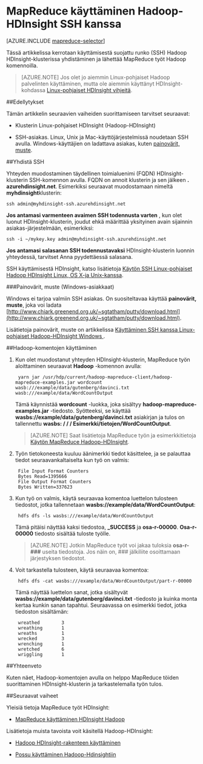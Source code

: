 <properties
   pageTitle="MapReduce ja SSH Hadoop HDInsight-yhteyttä | Microsoft Azure"
   description="Opettele käyttämään SSH suorittamaan MapReduce töitä Hadoop käyttäminen Hdinsightista."
   services="hdinsight"
   documentationCenter=""
   authors="Blackmist"
   manager="jhubbard"
   editor="cgronlun"
   tags="azure-portal"/>

<tags
   ms.service="hdinsight"
   ms.devlang="na"
   ms.topic="article"
   ms.tgt_pltfrm="na"
   ms.workload="big-data"
   ms.date="08/23/2016"
   ms.author="larryfr"/>

# <a name="use-mapreduce-with-hadoop-on-hdinsight-with-ssh"></a>MapReduce käyttäminen Hadoop-HDInsight SSH kanssa

[AZURE.INCLUDE [mapreduce-selector](../../includes/hdinsight-selector-use-mapreduce.md)]

Tässä artikkelissa kerrotaan käyttämisestä suojattu runko (SSH) Hadoop HDInsight-klusterissa yhdistäminen ja lähettää MapReduce työt Hadoop komennoilla.

> [AZURE.NOTE] Jos olet jo aiemmin Linux-pohjaiset Hadoop palvelinten käyttäminen, mutta ole aiemmin käyttänyt HDInsight-kohdassa [Linux-pohjaiset HDInsight vihjeitä](hdinsight-hadoop-linux-information.md).

##<a id="prereq"></a>Edellytykset

Tämän artikkelin seuraavien vaiheiden suorittamiseen tarvitset seuraavat:

* Klusterin Linux-pohjaiset HDInsight (Hadoop-HDInsight)

* SSH-asiakas. Linux, Unix ja Mac-käyttöjärjestelmissä noudetaan SSH avulla. Windows-käyttäjien on ladattava asiakas, kuten [painovärit, muste](http://www.chiark.greenend.org.uk/~sgtatham/putty/download.html).

##<a id="ssh"></a>Yhdistä SSH

Yhteyden muodostaminen täydellinen toimialuenimi (FQDN) HDInsight-klusterin SSH-komennon avulla. FQDN on annoit klusterin ja sen jälkeen **. azurehdinsight.net**. Esimerkiksi seuraavat muodostamaan nimeltä **myhdinsight**klusterin:

    ssh admin@myhdinsight-ssh.azurehdinsight.net

**Jos antamasi varmenteen avaimen SSH todennusta varten** , kun olet luonut HDInsight-klusterin, joudut ehkä määrittää yksityinen avain sijainnin asiakas-järjestelmään, esimerkiksi:

    ssh -i ~/mykey.key admin@myhdinsight-ssh.azurehdinsight.net

**Jos antamasi salasanan SSH todennustavaksi** HDInsight-klusterin luonnin yhteydessä, tarvitset Anna pyydettäessä salasana.

SSH käyttämisestä HDInsight, katso lisätietoja [Käytön SSH Linux-pohjaiset Hadoop HDInsight Linux, OS X-ja Unix-kanssa](hdinsight-hadoop-linux-use-ssh-unix.md).

###<a name="putty-windows-clients"></a>Painovärit, muste (Windows-asiakkaat)

Windows ei tarjoa valmiin SSH asiakas. On suositeltavaa käyttää **painovärit, muste**, joka voi ladata [http://www.chiark.greenend.org.uk/~sgtatham/putty/download.html](http://www.chiark.greenend.org.uk/~sgtatham/putty/download.html).

Lisätietoja painovärit, muste on artikkelissa [Käyttäminen SSH kanssa Linux-pohjaiset Hadoop-HDInsight Windows ](hdinsight-hadoop-linux-use-ssh-windows.md).

##<a id="hadoop"></a>Hadoop-komentojen käyttäminen

1. Kun olet muodostanut yhteyden HDInsight-klusterin, MapReduce työn aloittaminen seuraavat **Hadoop** -komennon avulla:

        yarn jar /usr/hdp/current/hadoop-mapreduce-client/hadoop-mapreduce-examples.jar wordcount wasb:///example/data/gutenberg/davinci.txt wasb:///example/data/WordCountOutput

    Tämä käynnistää **wordcount** -luokka, joka sisältyy **hadoop-mapreduce-examples.jar** -tiedosto. Syötteeksi, se käyttää **wasbs://example/data/gutenberg/davinci.txt** asiakirjan ja tulos on tallennettu **wasbs: / / / Esimerkki/tietojen/WordCountOutput**.

    > [AZURE.NOTE] Saat lisätietoja MapReduce työn ja esimerkkitietoja [Käytön MapReduce Hadoop-HDInsight](hdinsight-use-mapreduce.md).

2. Työn tietokoneesta kuuluu äänimerkki tiedot käsittelee, ja se palauttaa tiedot seuraavankaltaiselta kun työ on valmis:

        File Input Format Counters
        Bytes Read=1395666
        File Output Format Counters
        Bytes Written=337623

3. Kun työ on valmis, käytä seuraavaa komentoa luettelon tulosteen tiedostot, jotka tallennetaan **wasbs://example/data/WordCountOutput**:

        hdfs dfs -ls wasbs:///example/data/WordCountOutput

    Tämä pitäisi näyttää kaksi tiedostoa, **_SUCCESS** ja **osa-r-00000**. **Osa-r-00000** tiedosto sisältää tuloste työlle.

    > [AZURE.NOTE] Jotkin MapReduce työt voi jakaa tuloksia **osa-r-###** useita tiedostoja. Jos näin on, ### jälkiliite osoittamaan järjestyksen tiedostot.

4. Voit tarkastella tulosteen, käytä seuraavaa komentoa:

        hdfs dfs -cat wasbs:///example/data/WordCountOutput/part-r-00000

    Tämä näyttää luettelon sanat, jotka sisältyvät **wasbs://example/data/gutenberg/davinci.txt** -tiedosto ja kuinka monta kertaa kunkin sanan tapahtui. Seuraavassa on esimerkki tiedot, jotka tiedoston sisältämän:

        wreathed        3
        wreathing       1
        wreaths         1
        wrecked         3
        wrenching       1
        wretched        6
        wriggling       1

##<a id="summary"></a>Yhteenveto

Kuten näet, Hadoop-komentojen avulla on helppo MapReduce töiden suorittaminen HDInsight-klusterin ja tarkastelemalla työn tulos.

##<a id="nextsteps"></a>Seuraavat vaiheet

Yleisiä tietoja MapReduce työt HDInsight:

* [MapReduce käyttäminen HDInsight Hadoop](hdinsight-use-mapreduce.md)

Lisätietoja muista tavoista voit käsitellä Hadoop-HDInsight:

* [Hadoop HDInsight-rakenteen käyttäminen](hdinsight-use-hive.md)

* [Possu käyttäminen Hadoop-Hdinsightiin](hdinsight-use-pig.md)
